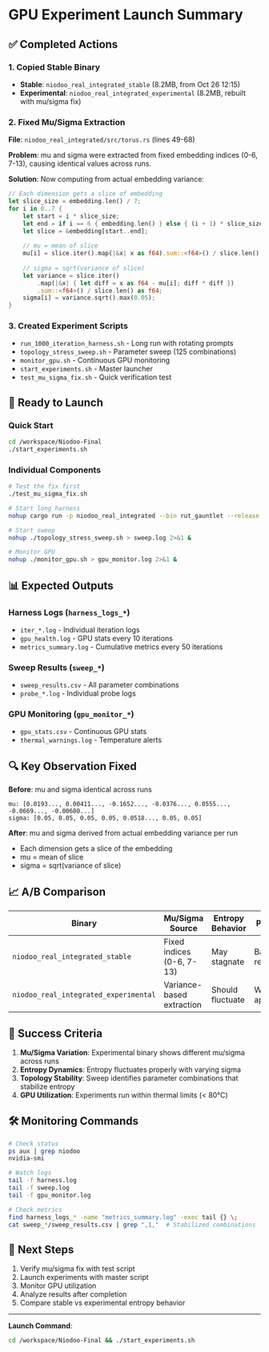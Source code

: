 # GPU Experiment Launch Summary

## ✅ Completed Actions

### 1. Copied Stable Binary
- **Stable**: `niodoo_real_integrated_stable` (8.2MB, from Oct 26 12:15)
- **Experimental**: `niodoo_real_integrated_experimental` (8.2MB, rebuilt with mu/sigma fix)

### 2. Fixed Mu/Sigma Extraction
**File**: `niodoo_real_integrated/src/torus.rs` (lines 49-68)

**Problem**: mu and sigma were extracted from fixed embedding indices (0-6, 7-13), causing identical values across runs.

**Solution**: Now computing from actual embedding variance:
```rust
// Each dimension gets a slice of embedding
let slice_size = embedding.len() / 7;
for i in 0..7 {
    let start = i * slice_size;
    let end = if i == 6 { embedding.len() } else { (i + 1) * slice_size };
    let slice = &embedding[start..end];
    
    // mu = mean of slice
    mu[i] = slice.iter().map(|&x| x as f64).sum::<f64>() / slice.len() as f64;
    
    // sigma = sqrt(variance of slice)
    let variance = slice.iter()
        .map(|&x| { let diff = x as f64 - mu[i]; diff * diff })
        .sum::<f64>() / slice.len() as f64;
    sigma[i] = variance.sqrt().max(0.05);
}
```

### 3. Created Experiment Scripts
- `run_1000_iteration_harness.sh` - Long run with rotating prompts
- `topology_stress_sweep.sh` - Parameter sweep (125 combinations)
- `monitor_gpu.sh` - Continuous GPU monitoring
- `start_experiments.sh` - Master launcher
- `test_mu_sigma_fix.sh` - Quick verification test

## 🚀 Ready to Launch

### Quick Start
```bash
cd /workspace/Niodoo-Final
./start_experiments.sh
```

### Individual Components
```bash
# Test the fix first
./test_mu_sigma_fix.sh

# Start long harness
nohup cargo run -p niodoo_real_integrated --bin rut_gauntlet --release > harness.log 2>&1 &

# Start sweep
nohup ./topology_stress_sweep.sh > sweep.log 2>&1 &

# Monitor GPU
nohup ./monitor_gpu.sh > gpu_monitor.log 2>&1 &
```

## 📊 Expected Outputs

### Harness Logs (`harness_logs_*`)
- `iter_*.log` - Individual iteration logs
- `gpu_health.log` - GPU stats every 10 iterations
- `metrics_summary.log` - Cumulative metrics every 50 iterations

### Sweep Results (`sweep_*`)
- `sweep_results.csv` - All parameter combinations
- `probe_*.log` - Individual probe logs

### GPU Monitoring (`gpu_monitor_*`)
- `gpu_stats.csv` - Continuous GPU stats
- `thermal_warnings.log` - Temperature alerts

## 🔍 Key Observation Fixed

**Before**: mu and sigma identical across runs
```
mu: [0.0193..., 0.00411..., -0.1652..., -0.0376..., 0.0555..., -0.0669..., -0.00680...]
sigma: [0.05, 0.05, 0.05, 0.05, 0.0518..., 0.05, 0.05]
```

**After**: mu and sigma derived from actual embedding variance per run
- Each dimension gets a slice of the embedding
- mu = mean of slice
- sigma = sqrt(variance of slice)

## 📈 A/B Comparison

| Binary | Mu/Sigma Source | Entropy Behavior | Purpose |
|--------|----------------|------------------|---------|
| `niodoo_real_integrated_stable` | Fixed indices (0-6, 7-13) | May stagnate | Baseline reference |
| `niodoo_real_integrated_experimental` | Variance-based extraction | Should fluctuate | With fix applied |

## 🎯 Success Criteria

1. **Mu/Sigma Variation**: Experimental binary shows different mu/sigma across runs
2. **Entropy Dynamics**: Entropy fluctuates properly with varying sigma
3. **Topology Stability**: Sweep identifies parameter combinations that stabilize entropy
4. **GPU Utilization**: Experiments run within thermal limits (< 80°C)

## 🛠️ Monitoring Commands

```bash
# Check status
ps aux | grep niodoo
nvidia-smi

# Watch logs
tail -f harness.log
tail -f sweep.log
tail -f gpu_monitor.log

# Check metrics
find harness_logs_* -name "metrics_summary.log" -exec tail {} \;
cat sweep_*/sweep_results.csv | grep ",1,"  # Stabilized combinations
```

## 📝 Next Steps

1. Verify mu/sigma fix with test script
2. Launch experiments with master script
3. Monitor GPU utilization
4. Analyze results after completion
5. Compare stable vs experimental entropy behavior

---

**Launch Command**:
```bash
cd /workspace/Niodoo-Final && ./start_experiments.sh
```

